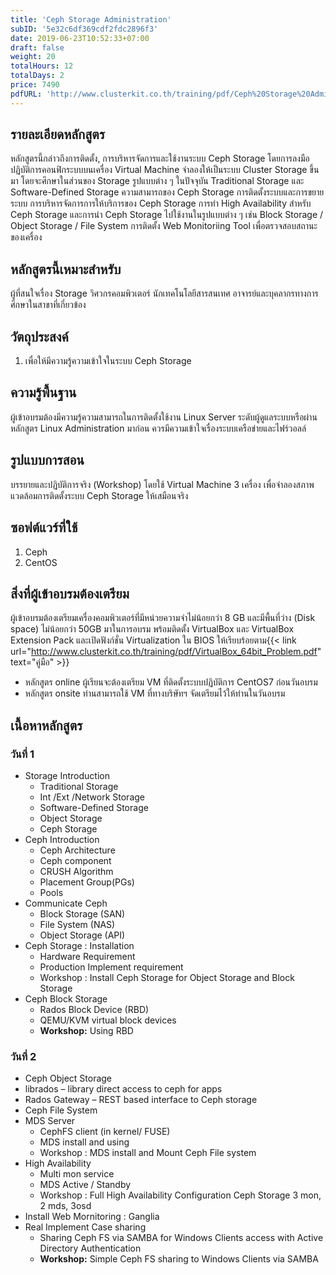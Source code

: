 ```yaml
---
title: 'Ceph Storage Administration'
subID: '5e32c6df369cdf2fdc2896f3'
date: 2019-06-23T10:52:33+07:00
draft: false
weight: 20
totalHours: 12
totalDays: 2
price: 7490
pdfURL: 'http://www.clusterkit.co.th/training/pdf/Ceph%20Storage%20Administration.pdf'
---
```


## รายละเอียดหลักสูตร

หลักสูตรนี้กล่าวถึงการติดตั้ง, การบริหารจัดการและใช้งานระบบ Ceph Storage โดยการลงมือปฏิบัติการคอนฟิกระบบบนเครื่อง Virtual Machine จำลองให้เป็นระบบ Cluster Storage ขึ้นมา โดยจะศึกษาในส่วนของ Storage รูปแบบต่าง ๆ ในปัจจุบัน Traditional Storage และ Software-Defined Storage ความสามารถของ Ceph Storage การติดตั้งระบบและการขยายระบบ การบริหารจัดการการให้บริการของ Ceph Storage การทำ High Availability สำหรับ Ceph Storage และการนำ Ceph Storage ไปใช้งานในรูปแบบต่าง ๆ เช่น Block Storage / Object Storage / File System การติดตั้ง Web Monitoriing Tool เพื่อตรวจสอบสถานะของเครื่อง

## หลักสูตรนี้เหมาะสำหรับ

ผู้ที่สนใจเรื่อง Storage วิศวกรคอมพิวเตอร์ นักเทคโนโลยีสารสนเทศ อาจารย์และบุคลากรทางการศึกษาในสาขาที่เกี่ยวข้อง

## วัตถุประสงค์

1. เพื่อให้มีความรู้ความเข้าใจในระบบ Ceph Storage

## ความรู้พื้นฐาน

ผู้เข้าอบรมต้องมีความรู้ความสามารถในการติดตั้งใช้งาน Linux Server ระดับผู้ดูแลระบบหรือผ่านหลักสูตร Linux Administration มาก่อน ควรมีความเข้าใจเรื่องระบบเครือข่ายและไฟร์วอลล์

## รูปแบบการสอน

บรรยายและปฏิบัติการจริง (Workshop) โดยใช้ Virtual Machine 3 เครื่อง เพื่อจำลองสภาพแวดล้อมการติดตั้งระบบ Ceph Storage ให้เสมือนจริง

## ซอฟต์แวร์ที่ใช้

1. Ceph
2. CentOS  

## สิ่งที่ผู้เข้าอบรมต้องเตรียม

ผู้เข้าอบรมต้องเตรียมเครื่องคอมพิวเตอร์ที่มีหน่วยความจำไม่น้อยกว่า 8 GB และมีพื้นที่ว่าง (Disk space) ไม่น้อยกว่า 50GB มาในการอบรม พร้อมติดตั้ง VirtualBox และ VirtualBox Extension Pack และเปิดฟังก์ชั่น Virtualization ใน BIOS ให้เรียบร้อยตาม{{< link url="http://www.clusterkit.co.th/training/pdf/VirtualBox_64bit_Problem.pdf" text="คู่มือ" >}} 

- หลักสูตร online ผู้เรียนจะต้องเตรียม VM ที่ติดตั้งระบบปฏิบัติการ CentOS7 ก่อนวันอบรม 
- หลักสูตร onsite ท่านสามารถใช้ VM ที่ทางบริษัทฯ จัดเตรียมไว้ให้ท่านในวันอบรม

## เนื้อหาหลักสูตร

### วันที่ 1

- Storage Introduction
  - Traditional Storage
  - Int /Ext /Network Storage
  - Software-Defined Storage
  - Object Storage
  - Ceph Storage
- Ceph Introduction
  - Ceph Architecture
  - Ceph component
  - CRUSH Algorithm
  - Placement Group(PGs)
  - Pools
- Communicate Ceph
  - Block Storage (SAN)
  - File System (NAS)
  - Object Storage (API)
- Ceph Storage : Installation
  - Hardware Requirement
  - Production Implement requirement
  - Workshop : Install Ceph Storage for Object Storage and Block Storage
- Ceph Block Storage
  - Rados Block Device (RBD)
  - QEMU/KVM virtual block devices
  - **Workshop:** Using RBD

### วันที่ 2

- Ceph Object Storage
- librados – library direct access to ceph for apps
- Rados Gateway – REST based interface to Ceph storage
- Ceph File System
- MDS Server
  - CephFS client (in kernel/ FUSE)
  - MDS install and using
  - Workshop : MDS install and Mount Ceph File system
- High Availability
  - Multi mon service
  - MDS Active / Standby
  - Workshop : Full High Availability Configuration Ceph Storage 3 mon, 2 mds, 3osd
- Install Web Mornitoring : Ganglia
- Real Implement Case sharing
  - Sharing Ceph FS via SAMBA for Windows Clients access with Active Directory Authentication
  - **Workshop:** Simple Ceph FS sharing to Windows Clients via SAMBA
